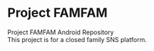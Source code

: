 # Project FAMFAM
Project FAMFAM Android Repository<br/>
This project is for a closed family SNS platform.